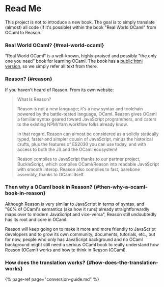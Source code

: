 # Read Me

This project is not to introduce a new book. The goal is to simply translate \(almost\) all code \(if it's possible\) within the book "Real World OCaml" from OCaml to Reason.

### Real World OCaml? {#real-world-ocaml}

"Real World OCaml" is a well-known, highly-praised and possibly "the only one you need" book for learning OCaml. The book has a [public html version](https://realworldocaml.org/v1/en/html/index.html), so we simply refer all text from there.

### Reason? {#reason}

If you haven't heard of Reason. From its own website:

> What Is Reason?
>
> Reason is not a new language; it's a new syntax and toolchain powered by the battle-tested language, OCaml. Reason gives OCaml a familiar syntax geared toward JavaScript programmers, and caters to the existing NPM/Yarn workflow folks already know.
>
> In that regard, Reason can almost be considered as a solidly statically typed, faster and simpler cousin of JavaScript, minus the historical crufts, plus the features of ES2030 you can use today, and with access to both the JS and the OCaml ecosystem!
>
> Reason compiles to JavaScript thanks to our partner project, BuckleScript, which compiles OCaml/Reason into readable JavaScript with smooth interop. Reason also compiles to fast, barebone assembly, thanks to OCaml itself.

### Then why a OCaml book in Reason? {#then-why-a-ocaml-book-in-reason}

Although Reason is very similar to JavaScript in terms of syntax, and  
"80% of OCaml's semantics \(aka how it runs\) already straightforwardly maps over to modern JavaScript and vice-versa", Reason still undoubtedly has its root and core in OCaml.

Reason will keep going on to make it more and more friendly to JavaScript developers and to grow its own community, documents, tutorials, etc., but for now, people who only has JavaScript background and no OCaml background might still need a serious OCaml book to really understand how Reason \(OCaml\) works and how to think in Reason \(OCaml\).

### How does the translation works? {#how-does-the-translation-works}

{% page-ref page="conversion-guide.md" %}



